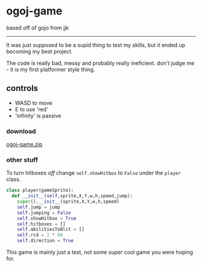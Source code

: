 # ogoj-game
based off of gojo from jjk
_______________________________________________________________________________________________________________________________________

It was just supposed to be a supid thing to test my skills, but it ended up becoming my best project.

The code is really bad, messy and probably really ineficient. don't judge me - it is my first platformer style thing.

## controls
- WASD to move
- E to use 'red'
- 'infinity' is passive

### download
[ogoj-game.zip](https://github.com/fijianfugufish/ogoj-game/files/15286959/ogoj-game.zip)

### other stuff
To turn hitboxes *off* change ```self.showHitbox``` to ```False``` under the ```player``` class.
```python
class player(gameSprite):
  def __init__(self,sprite,X,Y,w,h,speed,jump):
    super().__init__(sprite,X,Y,w,h,speed)
    self.jump = jump
    self.jumping = False
    self.showHitbox = True
    self.hitboxes = []
    self.abilitiesToBlit = []
    self.rcd = 2 * 60
    self.direction = True
```

This game is mainly just a test, not some super cool game you were hoping for.
